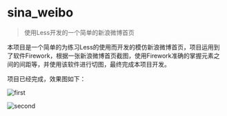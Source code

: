 # sina_weibo

> 使用Less开发的一个简单的新浪微博首页

本项目是一个简单的为练习Less的使用而开发的模仿新浪微博首页，项目运用到了软件Firework，根据一张新浪微博首页截图，使用Firework准确的掌握元素之间的间距等，并使用该软件进行切图，最终完成本项目开发。

项目已经完成，效果图如下：

![first](https://s1.ax1x.com/2018/04/26/C3ZwWV.md.png "first")


![second](https://s1.ax1x.com/2018/04/26/C3Z0zT.png "second")